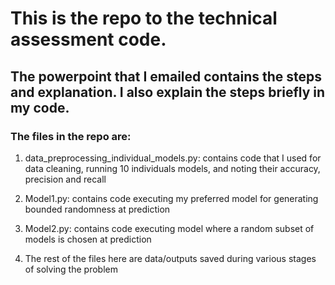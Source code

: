 # This is the repo to the technical assessment code.

## The powerpoint that I emailed contains the steps and explanation. I also explain the steps briefly in my code.


### The files in the repo are:
1. data_preprocessing_individual_models.py: contains code that I used for data cleaning, running 10 individuals models, and noting their accuracy, precision and recall

2. Model1.py: contains code executing my preferred model for generating bounded randomness at prediction

3. Model2.py: contains code executing model where a random subset of models is chosen at prediction

4. The rest of the files here are data/outputs saved during various stages of solving the problem
